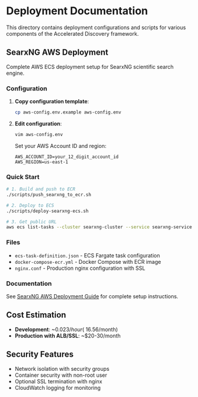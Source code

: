 # Deployment Documentation

This directory contains deployment configurations and scripts for various components of the Accelerated Discovery framework.

## SearxNG AWS Deployment

Complete AWS ECS deployment setup for SearxNG scientific search engine.

### Configuration

1. **Copy configuration template**:
   ```bash
   cp aws-config.env.example aws-config.env
   ```

2. **Edit configuration**:
   ```bash
   vim aws-config.env
   ```
   Set your AWS Account ID and region:
   ```
   AWS_ACCOUNT_ID=your_12_digit_account_id
   AWS_REGION=us-east-1
   ```

### Quick Start

```bash
# 1. Build and push to ECR
./scripts/push_searxng_to_ecr.sh

# 2. Deploy to ECS
./scripts/deploy-searxng-ecs.sh

# 3. Get public URL
aws ecs list-tasks --cluster searxng-cluster --service searxng-service
```

### Files

- `ecs-task-definition.json` - ECS Fargate task configuration
- `docker-compose-ecr.yml` - Docker Compose with ECR image
- `nginx.conf` - Production nginx configuration with SSL

### Documentation

See [SearxNG AWS Deployment Guide](../docs/searxng-aws-deployment.md) for complete setup instructions.

## Cost Estimation

- **Development**: ~$0.023/hour (~$16.56/month)
- **Production with ALB/SSL**: ~$20-30/month

## Security Features

- Network isolation with security groups
- Container security with non-root user
- Optional SSL termination with nginx
- CloudWatch logging for monitoring